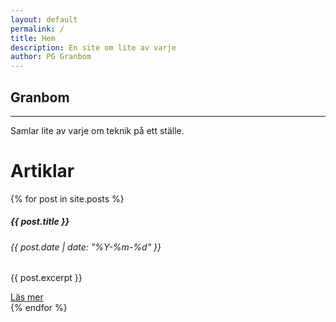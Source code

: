 ```yaml
---
layout: default
permalink: /
title: Hem
description: En site om lite av varje
author: PG Granbom
---
```


## Granbom
---
Samlar lite av varje om teknik på ett ställe.

# Artiklar
{% for post in site.posts %}
<div class="card" style="width: 18rem;">
  <div class="card-body">
    <h5 class="card-title">{{ post.title }}</h5>
    <h6 class="card-subtitle mb-2 text-muted">{{ post.date | date: "%Y-%m-%d" }}</h6>
    <p class="card-text">{{ post.excerpt }}</p>
    <a href="{{ post.url }}" class="btn btn-primary">Läs mer</a>
  </div>
</div>  
{% endfor %}